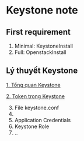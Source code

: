 # Keystone note
## First requirement
1. Minimal: KeystoneInstall
2. Full: OpenstackInstall
## Lý thuyết Keystone
[1. Tổng quan Keystone](https://github.com/TQHuaa/InternBizflyCloud/blob/main/OpenStack/01.Keystone/1.1.%20KeystoneOverview.md)

[2. Token trong Keystone](https://github.com/TQHuaa/InternBizflyCloud/blob/main/OpenStack/01.Keystone/1.2.%20Token.md)

3. File keystone.conf
4. 
5. Application Credentials
6. Keystone Role 
7. ..

